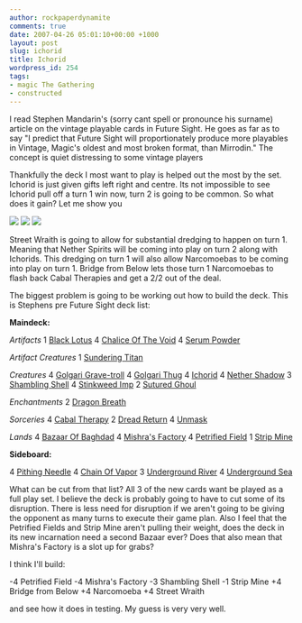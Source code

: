 ```yaml
---
author: rockpaperdynamite
comments: true
date: 2007-04-26 05:01:10+00:00 +1000
layout: post
slug: ichorid
title: Ichorid
wordpress_id: 254
tags:
- magic The Gathering
- constructed
---
```


I read Stephen Mandarin's (sorry cant spell or pronounce his surname) article on the vintage playable cards in Future Sight. He goes as far as to say "I predict that Future Sight will proportionately produce more playables in Vintage, Magic's oldest and most broken format, than Mirrodin." The concept is quiet distressing to some vintage players

Thankfully the deck I most want to play is helped out the most by the set. Ichorid is just given gifts left right and centre. Its not impossible to see Ichorid pull off a turn 1 win now, turn 2 is going to be common. So what does it gain? Let me show you

![](http://www.wizards.com/global/images/magic/general/bridge_from_below.jpg)  ![](http://www.wizards.com/global/images/magic/general/narcomoeba.jpg) ![](http://www.wizards.com/global/images/magic/general/street_wraith.jpg)<!-- more -->

Street Wraith is going to allow for substantial dredging to happen on turn 1. Meaning that Nether Spirits will be coming into play on turn 2 along with Ichorids. This dredging on turn 1 will also allow Narcomoebas to be coming into play on turn 1. Bridge from Below lets those turn 1 Narcomoebas to flash back Cabal Therapies and get a 2/2 out of the deal.

The biggest problem is going to be working out how to build the deck. This is Stephens pre Future Sight deck list:

**Maindeck:**

_Artifacts_
1 [Black Lotus](http://sales.starcitygames.com/cardsearch.php?singlesearch=Black+Lotus)
4 [Chalice Of The Void](http://sales.starcitygames.com/cardsearch.php?singlesearch=Chalice+Of+The+Void)
4 [Serum Powder](http://sales.starcitygames.com/cardsearch.php?singlesearch=Serum+Powder)

_Artifact Creatures_
1 [Sundering Titan](http://sales.starcitygames.com/cardsearch.php?singlesearch=Sundering+Titan)

_Creatures_
4 [Golgari Grave-troll](http://sales.starcitygames.com/cardsearch.php?singlesearch=Golgari+Grave-troll)
4 [Golgari Thug](http://sales.starcitygames.com/cardsearch.php?singlesearch=Golgari+Thug)
4 [Ichorid](http://sales.starcitygames.com/cardsearch.php?singlesearch=Ichorid)
4 [Nether Shadow](http://sales.starcitygames.com/cardsearch.php?singlesearch=Nether+Shadow)
3 [Shambling Shell](http://sales.starcitygames.com/cardsearch.php?singlesearch=Shambling+Shell)
4 [Stinkweed Imp](http://sales.starcitygames.com/cardsearch.php?singlesearch=Stinkweed+Imp)
2 [Sutured Ghoul](http://sales.starcitygames.com/cardsearch.php?singlesearch=Sutured+Ghoul)

_Enchantments_
2 [Dragon Breath](http://sales.starcitygames.com/cardsearch.php?singlesearch=Dragon+Breath)

_Sorceries_
4 [Cabal Therapy](http://sales.starcitygames.com/cardsearch.php?singlesearch=Cabal+Therapy)
2 [Dread Return](http://sales.starcitygames.com/cardsearch.php?singlesearch=Dread+Return)
4 [Unmask](http://sales.starcitygames.com/cardsearch.php?singlesearch=Unmask)

_Lands_
4 [Bazaar Of Baghdad](http://sales.starcitygames.com/cardsearch.php?singlesearch=Bazaar+Of+Baghdad)
4 [Mishra's Factory](http://sales.starcitygames.com/cardsearch.php?singlesearch=Mishra%27s+Factory)
4 [Petrified Field](http://sales.starcitygames.com/cardsearch.php?singlesearch=Petrified+Field)
1 [Strip Mine](http://sales.starcitygames.com/cardsearch.php?singlesearch=Strip+Mine)

**Sideboard:**

4 [Pithing Needle](http://sales.starcitygames.com/cardsearch.php?singlesearch=Pithing+Needle)
4 [Chain Of Vapor](http://sales.starcitygames.com/cardsearch.php?singlesearch=Chain+Of+Vapor)
3 [Underground River](http://sales.starcitygames.com/cardsearch.php?singlesearch=Underground+River)
4 [Underground Sea](http://sales.starcitygames.com/cardsearch.php?singlesearch=Underground+Sea)

What can be cut from that list? All 3 of the new cards want be played as a full play set. I believe the deck is probably going to have to cut some of its disruption. There is less need for disruption if we aren't going to be giving the opponent as many turns to execute their game plan. Also I feel that the Petrified Fields and Strip Mine aren't pulling their weight, does the deck in its new incarnation need a second Bazaar ever? Does that also mean that Mishra's Factory is a slot up for grabs?

I think I'll build:

-4 Petrified Field
-4 Mishra's Factory
-3 Shambling Shell
-1 Strip Mine
+4 Bridge from Below
+4 Narcomoeba
+4 Street Wraith

and see how it does in testing. My guess is very very well.
